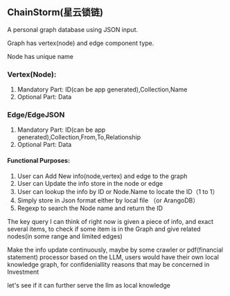 ## ChainStorm(星云锁链)

A personal graph database using JSON input. 

Graph has vertex(node) and edge component type.

Node has unique name

### Vertex(Node):  
1. Mandatory Part: ID(can be app generated),Collection,Name      
2. Optional Part: Data


### Edge/EdgeJSON
1. Mandatory Part: ID(can be app generated),Collection,From,To,Relationship   
2. Optional Part: Data



#### Functional Purposes:
1. User can Add New info(node,vertex) and edge to the graph
2. User can Update the info store in the node or edge
3. User can lookup the info by ID or Node.Name to locate the ID（1 to 1）
4. Simply store in Json format either by local file （or ArangoDB）
5. Regexp to search the Node name and return the ID

The key query I can think of right now is given a piece of info, and exact several items, to check if some item is in the Graph and give related nodes(in some range and limited edges)

Make the info update continuously, maybe by some crawler or pdf(financial statement) processor based on the LLM, users would have their own local knowledge graph, for confideniallity reasons that may be concerned in Investment

let's see if it can further serve the llm as local knowledge


